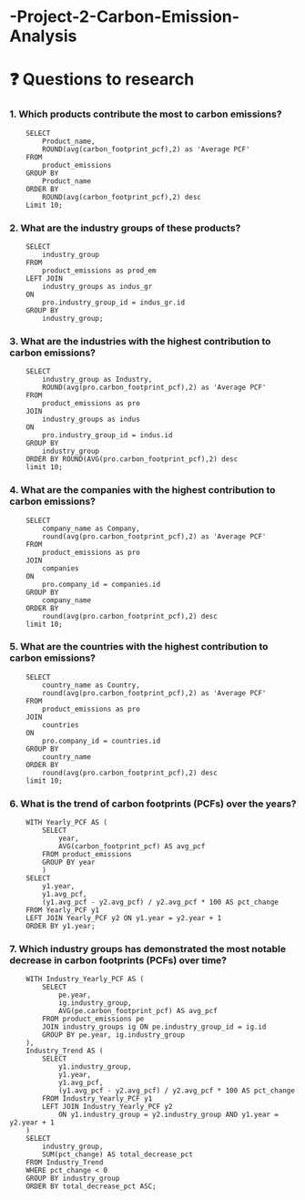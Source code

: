# -Project-2-Carbon-Emission-Analysis
# ❓ Questions to research
### **1. Which products contribute the most to carbon emissions?**

        SELECT 
        	Product_name,
        	ROUND(avg(carbon_footprint_pcf),2) as 'Average PCF'
        FROM
        	product_emissions
        GROUP BY 
        	Product_name
        ORDER BY 
        	ROUND(avg(carbon_footprint_pcf),2) desc
        Limit 10;
        

### **2. What are the industry groups of these products?**
        SELECT 
        	industry_group
        FROM
        	product_emissions as prod_em
        LEFT JOIN
        	industry_groups as indus_gr
        ON 
        	pro.industry_group_id = indus_gr.id
        GROUP BY 
        	industry_group;
        

### **3. What are the industries with the highest contribution to carbon emissions?**

        SELECT 
        	industry_group as Industry, 
        	ROUND(avg(pro.carbon_footprint_pcf),2) as 'Average PCF'
        FROM
        	product_emissions as pro
        JOIN
        	industry_groups as indus
        ON 
        	pro.industry_group_id = indus.id
        GROUP BY 
        	industry_group
        ORDER BY ROUND(AVG(pro.carbon_footprint_pcf),2) desc
        limit 10;

### **4. What are the companies with the highest contribution to carbon emissions?**
        SELECT 
        	company_name as Company, 
        	round(avg(pro.carbon_footprint_pcf),2) as 'Average PCF'
        FROM
        	product_emissions as pro
        JOIN
        	companies
        ON 
        	pro.company_id = companies.id
        GROUP BY 
        	company_name
        ORDER BY 
        	round(avg(pro.carbon_footprint_pcf),2) desc
        limit 10;

### **5. What are the countries with the highest contribution to carbon emissions?**
        SELECT 
        	country_name as Country, 
        	round(avg(pro.carbon_footprint_pcf),2) as 'Average PCF'
        FROM
        	product_emissions as pro
        JOIN
        	countries
        ON 
        	pro.company_id = countries.id
        GROUP BY 
        	country_name
        ORDER BY 
        	round(avg(pro.carbon_footprint_pcf),2) desc
        limit 10;

### **6. What is the trend of carbon footprints (PCFs) over the years?**
        WITH Yearly_PCF AS (
            SELECT 
                year,
                AVG(carbon_footprint_pcf) AS avg_pcf
            FROM product_emissions
            GROUP BY year
            )
        SELECT 
            y1.year,
            y1.avg_pcf,
            (y1.avg_pcf - y2.avg_pcf) / y2.avg_pcf * 100 AS pct_change
        FROM Yearly_PCF y1
        LEFT JOIN Yearly_PCF y2 ON y1.year = y2.year + 1
        ORDER BY y1.year;
        
### **7. Which industry groups has demonstrated the most notable decrease in carbon footprints (PCFs) over time?**
        WITH Industry_Yearly_PCF AS (
            SELECT 
                pe.year,
                ig.industry_group,
                AVG(pe.carbon_footprint_pcf) AS avg_pcf
            FROM product_emissions pe
            JOIN industry_groups ig ON pe.industry_group_id = ig.id
            GROUP BY pe.year, ig.industry_group
        ),
        Industry_Trend AS (
            SELECT 
                y1.industry_group,
                y1.year,
                y1.avg_pcf,
                (y1.avg_pcf - y2.avg_pcf) / y2.avg_pcf * 100 AS pct_change
            FROM Industry_Yearly_PCF y1
            LEFT JOIN Industry_Yearly_PCF y2 
                ON y1.industry_group = y2.industry_group AND y1.year = y2.year + 1
        )
        SELECT 
            industry_group,
            SUM(pct_change) AS total_decrease_pct
        FROM Industry_Trend
        WHERE pct_change < 0 
        GROUP BY industry_group
        ORDER BY total_decrease_pct ASC;
